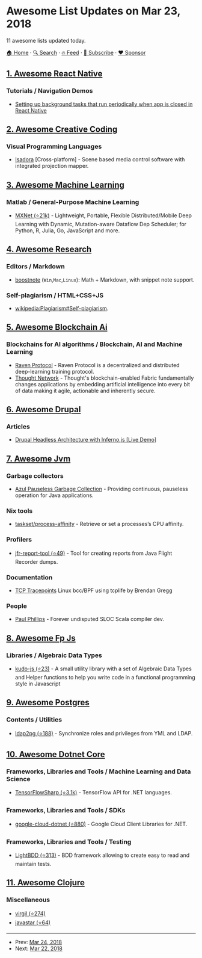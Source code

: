 # Awesome List Updates on Mar 23, 2018

11 awesome lists updated today.

[🏠 Home](/README.md) · [🔍 Search](https://www.trackawesomelist.com/search/) · [🔥 Feed](https://www.trackawesomelist.com/rss.xml) · [📮 Subscribe](https://trackawesomelist.us17.list-manage.com/subscribe?u=d2f0117aa829c83a63ec63c2f&id=36a103854c) · [❤️  Sponsor](https://github.com/sponsors/theowenyoung)



## [1. Awesome React Native](/content/jondot/awesome-react-native/README.md)

### Tutorials / Navigation Demos

*   [Setting up background tasks that run periodically when app is closed in React Native](https://hackernoon.com/easy-os-background-tasks-in-react-native-bc4476c48b8a)

## [2. Awesome Creative Coding](/content/terkelg/awesome-creative-coding/README.md)

### Visual Programming Languages

*   [Isadora](https://troikatronix.com) \[Cross-platform] - Scene based media control software with integrated projection mapper.

## [3. Awesome Machine Learning](/content/josephmisiti/awesome-machine-learning/README.md)

### Matlab / General-Purpose Machine Learning

*   [MXNet (⭐21k)](https://github.com/apache/incubator-mxnet/) - Lightweight, Portable, Flexible Distributed/Mobile Deep Learning with Dynamic, Mutation-aware Dataflow Dep Scheduler; for Python, R, Julia, Go, JavaScript and more.

## [4. Awesome Research](/content/emptymalei/awesome-research/README.md)

### Editors / Markdown

*   [boostnote](https://boostnote.io/) (`Win`,`Mac`,`Linux`): Math + Markdown, with snippet note support.

### Self-plagiarism / HTML+CSS+JS

*   [wikipedia:Plagiarism#Self-plagiarism](https://en.wikipedia.org/wiki/Plagiarism#Self-plagiarism).

## [5. Awesome Blockchain Ai](/content/steven2358/awesome-blockchain-ai/README.md)

### Blockchains for AI algorithms / Blockchain, AI and Machine Learning

*   [Raven Protocol](https://www.ravenprotocol.com/) - Raven Protocol is a decentralized and distributed deep-learning training protocol.
*   [Thought Network](https://thought.live/) - Thought's blockchain-enabled Fabric fundamentally changes applications by embedding artificial intelligence into every bit of data making it agile, actionable and inherently secure.

## [6. Awesome Drupal](/content/nirgn975/awesome-drupal/README.md)

### Articles

*   [Drupal Headless Architecture with Inferno.js \[Live Demo\]](https://snipcart.com/blog/drupal-headless-architecture-tutorial)

## [7. Awesome Jvm](/content/deephacks/awesome-jvm/README.md)

### Garbage collectors

*   [Azul Pauseless Garbage Collection](https://www.azul.com/files/wp_pgc_zing_v52.pdf) - Providing continuous, pauseless operation for Java applications.

### Nix tools

*   [taskset/process-affinity](https://www.glennklockwood.com/hpc-howtos/process-affinity.html) - Retrieve or set a processes’s CPU affinity.

### Profilers

*   [jfr-report-tool (⭐49)](https://github.com/lhotari/jfr-report-tool) - Tool for creating reports from Java Flight Recorder dumps.

### Documentation

*   [TCP Tracepoints](http://www.brendangregg.com/blog/2018-03-22/tcp-tracepoints.html) Linux bcc/BPF using tcplife by Brendan Gregg

### People

*   [Paul Phillips](https://twitter.com/contrarivariant) - Forever undisputed SLOC Scala compiler dev.

## [8. Awesome Fp Js](/content/stoeffel/awesome-fp-js/README.md)

### Libraries / Algebraic Data Types

*   [kudo-js (⭐23)](https://github.com/blitzritz/kudojs) - A small utility library with a set of Algebraic Data Types and Helper functions to help you write code in a functional programming style in Javascript

## [9. Awesome Postgres](/content/dhamaniasad/awesome-postgres/README.md)

### Contents / Utilities

*   [ldap2pg (⭐188)](https://github.com/dalibo/ldap2pg) - Synchronize roles and privileges from YML and LDAP.

## [10. Awesome Dotnet Core](/content/thangchung/awesome-dotnet-core/README.md)

### Frameworks, Libraries and Tools / Machine Learning and Data Science

*   [TensorFlowSharp (⭐3.1k)](https://github.com/migueldeicaza/TensorFlowSharp) - TensorFlow API for .NET languages.

### Frameworks, Libraries and Tools / SDKs

*   [google-cloud-dotnet (⭐880)](https://github.com/GoogleCloudPlatform/google-cloud-dotnet) - Google Cloud Client Libraries for .NET.

### Frameworks, Libraries and Tools / Testing

*   [LightBDD (⭐313)](https://github.com/LightBDD/LightBDD) - BDD framework allowing to create easy to read and maintain tests.

## [11. Awesome Clojure](/content/razum2um/awesome-clojure/README.md)

### Miscellaneous

*   [virgil (⭐274)](https://github.com/ztellman/virgil)
*   [javastar (⭐64)](https://github.com/tailrecursion/javastar)

---

- Prev: [Mar 24, 2018](/content/2018/03/24/README.md)
- Next: [Mar 22, 2018](/content/2018/03/22/README.md)